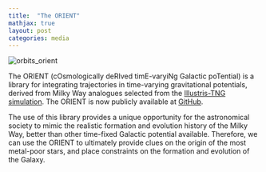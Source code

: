 ```yaml
---
title:  "The ORIENT"
mathjax: true
layout: post
categories: media
---
```


![orbits_orient](https://user-images.githubusercontent.com/35367221/196461488-e5d9bcaa-a275-4f60-bbb9-1f71a7dd53e0.jpg)



The ORIENT (cOsmologically deRIved timE-varyiNg Galactic poTential) is a library for integrating trajectories in time-varying gravitational potentials, derived from Milky Way analogues selected from the [Illustris-TNG simulation](https://www.tng-project.org). The ORIENT is now publicly available at [GitHub](https://github.com/Mohammad-Mardini/The-ORIENT).

The use of this library provides a unique opportunity for the astronomical society to mimic the realistic formation and evolution history of the Milky Way, better than other time-fixed Galactic potential available. Therefore, we can use the ORIENT to ultimately provide clues on the origin of the most metal-poor stars, and place constraints on the formation and evolution of the Galaxy.

